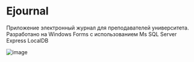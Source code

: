 # Ejournal
Приложение электронный журнал для преподавателей университета.
Разработано на Windows Forms с использованием Ms SQL Server Express LocalDB

![image](https://user-images.githubusercontent.com/32897932/157114012-1e2a5d09-8df5-490a-ab8a-e0523a7373a6.png)
